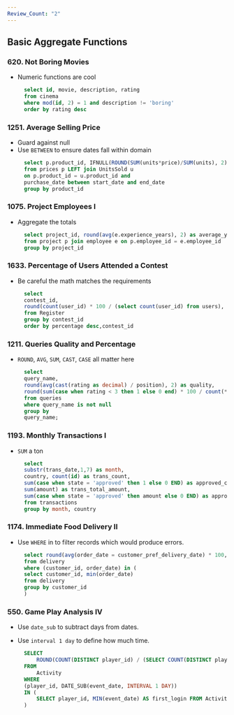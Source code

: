 ```yaml
---
Review_Count: "2"
---
```

## Basic Aggregate Functions

### 620. Not Boring Movies

- Numeric functions are cool
  ```sql
  	select id, movie, description, rating
  	from cinema
  	where mod(id, 2) = 1 and description != 'boring'
  	order by rating desc
  ```

### 1251. Average Selling Price

- Guard against null
- Use `BETWEEN` to ensure dates fall within domain
  ```sql
  	select p.product_id, IFNULL(ROUND(SUM(units*price)/SUM(units), 2), 0) as average_price
  	from prices p LEFT join UnitsSold u
  	on p.product_id = u.product_id and
  	purchase_date between start_date and end_date
  	group by product_id
  ```

### 1075. Project Employees I

- Aggregate the totals
  ```sql
  	select project_id, round(avg(e.experience_years), 2) as average_years
  	from project p join employee e on p.employee_id = e.employee_id
  	group by project_id
  ```

### 1633. Percentage of Users Attended a Contest

- Be careful the math matches the requirements
  ```sql
  	select
  	contest_id,
  	round(count(user_id) * 100 / (select count(user_id) from users), 2) as percentage
  	from Register
  	group by contest_id
  	order by percentage desc,contest_id
  ```

### 1211. Queries Quality and Percentage

- `ROUND`, `AVG`, `SUM`, `CAST`, `CASE` all matter here
  ```sql
  	select
  	query_name,
  	round(avg(cast(rating as decimal) / position), 2) as quality,
  	round(sum(case when rating < 3 then 1 else 0 end) * 100 / count(*), 2) as poor_query_percentage
  	from queries
  	where query_name is not null
  	group by
  	query_name;
  ```

### 1193. Monthly Transactions I

- `SUM` a ton
  ```sql
  	select
  	substr(trans_date,1,7) as month,
  	country, count(id) as trans_count,
  	sum(case when state = 'approved' then 1 else 0 END) as approved_count,
  	sum(amount) as trans_total_amount,
  	sum(case when state = 'approved' then amount else 0 END) as approved_total_amount
  	from transactions
  	group by month, country
  ```

### 1174. Immediate Food Delivery II

- Use `WHERE` in to filter records which would produce errors.
  ```sql
  	select round(avg(order_date = customer_pref_delivery_date) * 100, 2) as immediate_percentage
  	from delivery
  	where (customer_id, order_date) in (
  	select customer_id, min(order_date)
  	from delivery
  	group by customer_id
  	)
  ```

### 550. Game Play Analysis IV

- Use `date_sub` to subtract days from dates.
- Use `interval 1 day` to define how much time.

  ```sql
  	SELECT
  		ROUND(COUNT(DISTINCT player_id) / (SELECT COUNT(DISTINCT player_id) FROM Activity), 2) AS fraction
  	FROM
  		Activity
  	WHERE
  	(player_id, DATE_SUB(event_date, INTERVAL 1 DAY))
  	IN (
  		SELECT player_id, MIN(event_date) AS first_login FROM Activity GROUP BY player_id
  	)
  ```
